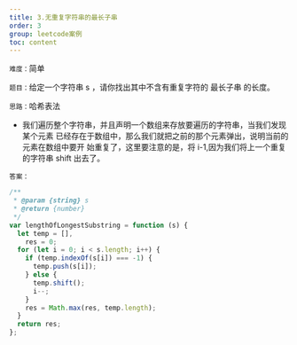 ```yaml
---
title: 3.无重复字符串的最长子串
order: 3
group: leetcode案例
toc: content
---
```


`难度：`简单

`题目：`给定一个字符串 s ，请你找出其中不含有重复字符的 最长子串 的长度。

`思路：`哈希表法

- 我们遍历整个字符串，并且声明一个数组来存放要遍历的字符串，当我们发现某个元素
  已经存在于数组中，那么我们就把之前的那个元素弹出，说明当前的元素在数组中要开
  始重复了，这里要注意的是，将 i-1,因为我们将上一个重复的字符串 shift 出去了。

`答案：`

```js
/**
 * @param {string} s
 * @return {number}
 */
var lengthOfLongestSubstring = function (s) {
  let temp = [],
    res = 0;
  for (let i = 0; i < s.length; i++) {
    if (temp.indexOf(s[i]) === -1) {
      temp.push(s[i]);
    } else {
      temp.shift();
      i--;
    }
    res = Math.max(res, temp.length);
  }
  return res;
};
```
